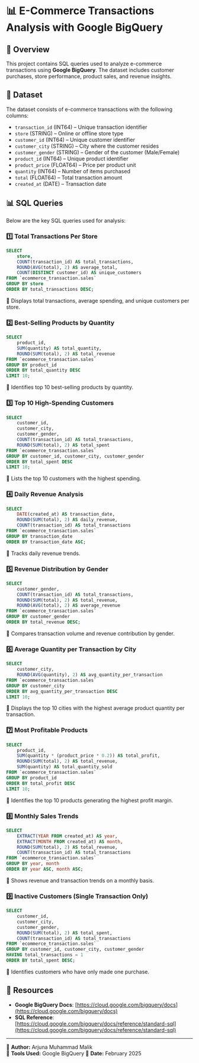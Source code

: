# 📊 E-Commerce Transactions Analysis with Google BigQuery

## 📌 Overview
This project contains SQL queries used to analyze e-commerce transactions using **Google BigQuery**. The dataset includes customer purchases, store performance, product sales, and revenue insights.

## 📂 Dataset
The dataset consists of e-commerce transactions with the following columns:
- `transaction_id` (INT64) – Unique transaction identifier
- `store` (STRING) – Online or offline store type
- `customer_id` (INT64) – Unique customer identifier
- `customer_city` (STRING) – City where the customer resides
- `customer_gender` (STRING) – Gender of the customer (Male/Female)
- `product_id` (INT64) – Unique product identifier
- `product_price` (FLOAT64) – Price per product unit
- `quantity` (INT64) – Number of items purchased
- `total` (FLOAT64) – Total transaction amount
- `created_at` (DATE) – Transaction date

## 📊 SQL Queries
Below are the key SQL queries used for analysis:

### 1️⃣ **Total Transactions Per Store**
```sql
SELECT 
    store,
    COUNT(transaction_id) AS total_transactions,
    ROUND(AVG(total), 2) AS average_total,
    COUNT(DISTINCT customer_id) AS unique_customers
FROM `ecommerce_transaction.sales`
GROUP BY store
ORDER BY total_transactions DESC;
```
🔹 Displays total transactions, average spending, and unique customers per store.

### 2️⃣ **Best-Selling Products by Quantity**
```sql
SELECT 
    product_id,
    SUM(quantity) AS total_quantity,
    ROUND(SUM(total), 2) AS total_revenue
FROM `ecommerce_transaction.sales`
GROUP BY product_id
ORDER BY total_quantity DESC
LIMIT 10;
```
🔹 Identifies top 10 best-selling products by quantity.

### 3️⃣ **Top 10 High-Spending Customers**
```sql
SELECT 
    customer_id,
    customer_city,
    customer_gender,
    COUNT(transaction_id) AS total_transactions,
    ROUND(SUM(total), 2) AS total_spent
FROM `ecommerce_transaction.sales`
GROUP BY customer_id, customer_city, customer_gender
ORDER BY total_spent DESC
LIMIT 10;
```
🔹 Lists the top 10 customers with the highest spending.

### 4️⃣ **Daily Revenue Analysis**
```sql
SELECT 
    DATE(created_at) AS transaction_date,
    ROUND(SUM(total), 2) AS daily_revenue,
    COUNT(transaction_id) AS total_transactions
FROM `ecommerce_transaction.sales`
GROUP BY transaction_date
ORDER BY transaction_date ASC;
```
🔹 Tracks daily revenue trends.

### 5️⃣ **Revenue Distribution by Gender**
```sql
SELECT 
    customer_gender,
    COUNT(transaction_id) AS total_transactions,
    ROUND(SUM(total), 2) AS total_revenue,
    ROUND(AVG(total), 2) AS average_revenue
FROM `ecommerce_transaction.sales`
GROUP BY customer_gender
ORDER BY total_revenue DESC;
```
🔹 Compares transaction volume and revenue contribution by gender.

### 6️⃣ **Average Quantity per Transaction by City**
```sql
SELECT 
    customer_city,
    ROUND(AVG(quantity), 2) AS avg_quantity_per_transaction
FROM `ecommerce_transaction.sales`
GROUP BY customer_city
ORDER BY avg_quantity_per_transaction DESC
LIMIT 10;
```
🔹 Displays the top 10 cities with the highest average product quantity per transaction.

### 7️⃣ **Most Profitable Products**
```sql
SELECT 
    product_id,
    SUM(quantity * (product_price * 0.2)) AS total_profit,
    ROUND(SUM(total), 2) AS total_revenue,
    SUM(quantity) AS total_quantity_sold
FROM `ecommerce_transaction.sales`
GROUP BY product_id
ORDER BY total_profit DESC
LIMIT 10;
```
🔹 Identifies the top 10 products generating the highest profit margin.

### 8️⃣ **Monthly Sales Trends**
```sql
SELECT 
    EXTRACT(YEAR FROM created_at) AS year,
    EXTRACT(MONTH FROM created_at) AS month,
    ROUND(SUM(total), 2) AS total_revenue,
    COUNT(transaction_id) AS total_transactions
FROM `ecommerce_transaction.sales`
GROUP BY year, month
ORDER BY year ASC, month ASC;
```
🔹 Shows revenue and transaction trends on a monthly basis.

### 9️⃣ **Inactive Customers (Single Transaction Only)**
```sql
SELECT 
    customer_id,
    customer_city,
    customer_gender,
    ROUND(SUM(total), 2) AS total_spent,
    COUNT(transaction_id) AS total_transactions
FROM `ecommerce_transaction.sales`
GROUP BY customer_id, customer_city, customer_gender
HAVING total_transactions = 1
ORDER BY total_spent DESC;
```
🔹 Identifies customers who have only made one purchase.

## 🔗 Resources
- **Google BigQuery Docs**: [https://cloud.google.com/bigquery/docs](https://cloud.google.com/bigquery/docs)
- **SQL Reference**: [https://cloud.google.com/bigquery/docs/reference/standard-sql](https://cloud.google.com/bigquery/docs/reference/standard-sql)

---
🔹 **Author:** Arjuna Muhammad Malik  
🔹 **Tools Used:** Google BigQuery 
🔹 **Date:** February 2025
